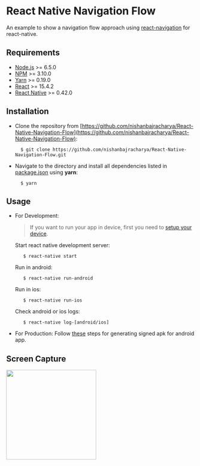 # React Native Navigation Flow
An example to show a navigation flow approach using [react-navigation](https://reactnavigation.org/) for react-native.

## Requirements
* [Node.js](https://nodejs.org/en/) >= 6.5.0
* [NPM](https://www.npmjs.com/) >= 3.10.0
* [Yarn](https://yarnpkg.com/) >= 0.19.0
* [React](https://facebook.github.io/react/) >= 15.4.2
* [React Native](https://facebook.github.io/react-native/) >= 0.42.0

## Installation

* Clone the repository from [https://github.com/nishanbajracharya/React-Native-Navigation-Flow](https://github.com/nishanbajracharya/React-Native-Navigation-Flow):

        $ git clone https://github.com/nishanbajracharya/React-Native-Navigation-Flow.git

* Navigate to the directory and install all dependencies listed in [package.json](package.json) using **yarn**:

        $ yarn

## Usage

* For Development:

    > If you want to run your app in device, first you need to [setup your device](https://facebook.github.io/react-native/docs/running-on-device.html).
    
    Start react native development server:
 
         $ react-native start

    Run in android:
    
         $ react-native run-android
    
    Run in ios:
         
         $ react-native run-ios
         
    Check android or ios logs:
         
         $ react-native log-[android/ios]

* For Production:
    Follow [these](https://facebook.github.io/react-native/docs/signed-apk-android.html) steps for generating signed apk for android app.

## Screen Capture
<img src="https://dl.dropboxusercontent.com/s/gjl2yqayavmaw6f/reactnativenavigationflow.gif" width="240" alt="" />
